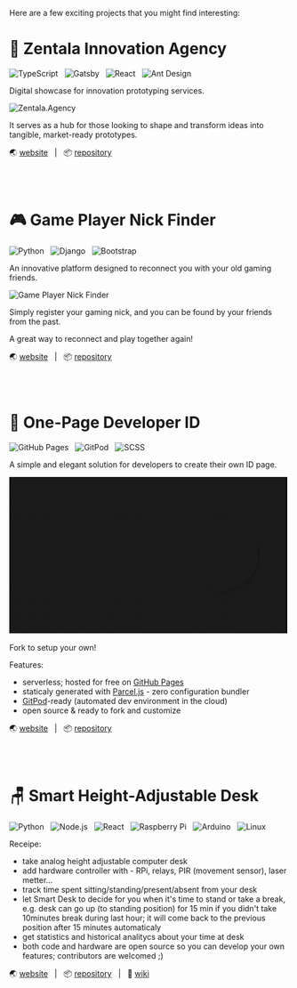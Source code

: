 Here are a few exciting projects that you might find interesting:

# 🚀 Zentala Innovation Agency  

![TypeScript](https://img.shields.io/badge/-TypeScript-3178C6?logo=typescript&logoColor=white) &nbsp; ![Gatsby](https://img.shields.io/badge/-Gatsby-663399?logo=gatsby&logoColor=white) &nbsp; ![React](https://img.shields.io/badge/-React-61DAFB?logo=react&logoColor=black) &nbsp; ![Ant Design](https://img.shields.io/badge/-AntDesign-0170FE?logo=antdesign&logoColor=white)


Digital showcase for innovation prototyping services.

<img src="https://repository-images.githubusercontent.com/710579793/127aab71-54da-4dc3-99d8-c9d4e828f56e" alt="Zentala.Agency" width="500"/>

 It serves as a hub for those looking to shape and transform ideas into tangible, market-ready prototypes.

🌏 [website](https://zentala.agency) &nbsp; | &nbsp; 📦 [repository](https://github.com/zentala/zentala.agency)

<br/><br/>

# 🎮 Game Player Nick Finder 

![Python](https://img.shields.io/badge/-Python-3776AB?logo=python&logoColor=white) &nbsp; ![Django](https://img.shields.io/badge/-Django-092E20?logo=django&logoColor=white) &nbsp; ![Bootstrap](https://img.shields.io/badge/-Bootstrap-7952B3?logo=bootstrap&logoColor=white)

An innovative platform designed to reconnect you with your old gaming friends. 

<img src="https://cdn.zentala.io/img/gpnf.png" alt="Game Player Nick Finder" width="500"/>

Simply register your gaming nick, and you can be found by your friends from the past. 

A great way to reconnect and play together again!

🌏 [website](https://gpnf.zentala.io) &nbsp; | &nbsp; 📦 [repository](https://github.com/zentala/game_player_nick_finder)

<br/><br/>

# 💼 One-Page Developer ID 

![GitHub Pages](https://img.shields.io/badge/-GitHubPages-222222?logo=githubpages&logoColor=white) &nbsp; ![GitPod](https://img.shields.io/badge/-GitPod-FF6C37?logo=gitpod&logoColor=white) &nbsp; ![SCSS](https://img.shields.io/badge/-SCSS-CC6699?logo=sass&logoColor=white) &nbsp; 

A simple and elegant solution for developers to create their own ID page. 

<img src="https://github.com/zentala/id.zentala.io/raw/main/preview.gif" width="500"/>

Fork to setup your own!

Features:
  - serverless; hosted for free on [GitHub Pages](https://pages.github.com/) 
  - staticaly generated with [Parcel.js](https://parceljs.org/) - zero configuration bundler
  - [GitPod](https://www.gitpod.io/)-ready (automated dev environment in the cloud)
  - open source & ready to fork and customize

🌏 [website](https://id.zentala.io) &nbsp; | &nbsp; 📦 [repository](https://github.com/zentala/id.zentala.io)

<br/><br/>

# 🪑 Smart Height-Adjustable Desk  

![Python](https://img.shields.io/badge/-Python-3776AB?logo=python&logoColor=white) &nbsp; ![Node.js](https://img.shields.io/badge/-Node.js-339933?logo=nodedotjs&logoColor=white) &nbsp; ![React](https://img.shields.io/badge/-React-61DAFB?logo=react&logoColor=black) &nbsp; ![Raspberry Pi](https://img.shields.io/badge/-RaspberryPi-A22846?logo=raspberrypi&logoColor=white) &nbsp; ![Arduino](https://img.shields.io/badge/-Arduino-00979D?logo=arduino&logoColor=white) &nbsp; ![Linux](https://img.shields.io/badge/-Linux-FCC624?logo=linux&logoColor=black)

Receipe:
  - take analog height adjustable computer desk
  - add hardware controller with - RPi, relays, PIR (movement sensor), laser metter... 
  - track time spent sitting/standing/present/absent from your desk
  - let Smart Desk to decide for you when it's time to stand or take a break, e.g. desk can go up (to standing position) for 15 min if you didn't take 10minutes break during last hour; it will come back to the previous position after 15 minutes automaticaly
  - get statistics and historical analitycs about your time at desk 
  - both code and hardware are open source so you can develop your own features; contributors are welcomed ;)

🌏 [website](https://desk.zentala.io) &nbsp; | &nbsp; 📦 [repository](https://github.com/zentala/open-smart-desk) &nbsp; | &nbsp; <!-- 📣 [reddit](https://www.reddit.com/r/OpenSmartDesk/) &nbsp; | &nbsp; 💼 [tasks](https://github.com/zentala/open-smart-desk/projects) --> 📖 [wiki](https://github.com/zentala/desk.zentala.io/wiki)
<!--
**zentala/zentala** is a ✨ _special_ ✨ repository because its `README.md` (this file) appears on your GitHub profile.

Here are some ideas to get you started:

- 🔭 I’m currently working on ...
- 🌱 I’m currently learning ...
- 👯 I’m looking to collaborate on ...
- 🤔 I’m looking for help with ...
- 💬 Ask me about ...
- 📫 How to reach me: ...
- 😄 Pronouns: ...
- ⚡ Fun fact: ...
-->
